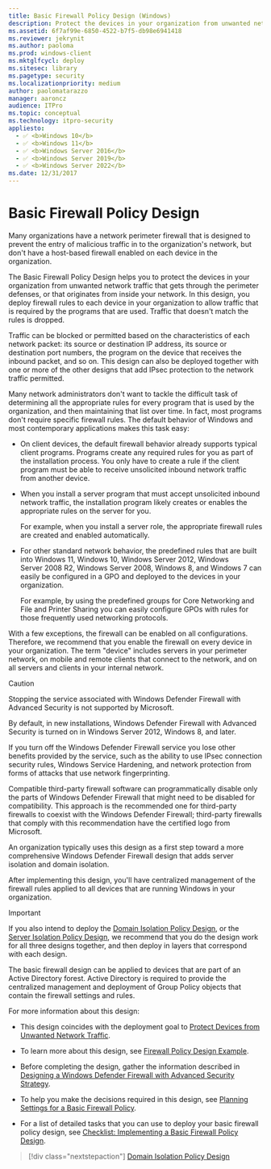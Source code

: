 ```yaml
---
title: Basic Firewall Policy Design (Windows)
description: Protect the devices in your organization from unwanted network traffic that gets through the perimeter defenses by using basic firewall policy design.
ms.assetid: 6f7af99e-6850-4522-b7f5-db98e6941418
ms.reviewer: jekrynit
ms.author: paoloma
ms.prod: windows-client
ms.mktglfcycl: deploy
ms.sitesec: library
ms.pagetype: security
ms.localizationpriority: medium
author: paolomatarazzo
manager: aaroncz
audience: ITPro
ms.topic: conceptual
ms.technology: itpro-security
appliesto: 
  - ✅ <b>Windows 10</b>
  - ✅ <b>Windows 11</b>
  - ✅ <b>Windows Server 2016</b>
  - ✅ <b>Windows Server 2019</b>
  - ✅ <b>Windows Server 2022</b>
ms.date: 12/31/2017
---
```


# Basic Firewall Policy Design


Many organizations have a network perimeter firewall that is designed to prevent the entry of malicious traffic in to the organization's network, but don't have a host-based firewall enabled on each device in the organization.

The Basic Firewall Policy Design helps you to protect the devices in your organization from unwanted network traffic that gets through the perimeter defenses, or that originates from inside your network. In this design, you deploy firewall rules to each device in your organization to allow traffic that is required by the programs that are used. Traffic that doesn't match the rules is dropped.

Traffic can be blocked or permitted based on the characteristics of each network packet: its source or destination IP address, its source or destination port numbers, the program on the device that receives the inbound packet, and so on. This design can also be deployed together with one or more of the other designs that add IPsec protection to the network traffic permitted.

Many network administrators don't want to tackle the difficult task of determining all the appropriate rules for every program that is used by the organization, and then maintaining that list over time. In fact, most programs don't require specific firewall rules. The default behavior of Windows and most contemporary applications makes this task easy:

- On client devices, the default firewall behavior already supports typical client programs. Programs create any required rules for you as part of the installation process. You only have to create a rule if the client program must be able to receive unsolicited inbound network traffic from another device.

- When you install a server program that must accept unsolicited inbound network traffic, the installation program likely creates or enables the appropriate rules on the server for you.

  For example, when you install a server role, the appropriate firewall rules are created and enabled automatically.

- For other standard network behavior, the predefined rules that are built into Windows 11, Windows 10, Windows Server 2012, Windows Server 2008 R2, Windows Server 2008, Windows 8, and Windows 7 can easily be configured in a GPO and deployed to the devices in your organization.

  For example, by using the predefined groups for Core Networking and File and Printer Sharing you can easily configure GPOs with rules for those frequently used networking protocols.

With a few exceptions, the firewall can be enabled on all configurations. Therefore, we recommend that you enable the firewall on every device in your organization. The term "device" includes servers in your perimeter network, on mobile and remote clients that connect to the network, and on all servers and clients in your internal network.

> [!CAUTION]
> Stopping the service associated with Windows Defender Firewall with Advanced Security is not supported by Microsoft.

By default, in new installations, Windows Defender Firewall with Advanced Security is turned on in Windows Server 2012, Windows 8, and later.

If you turn off the Windows Defender Firewall service you lose other benefits provided by the service, such as the ability to use IPsec connection security rules, Windows Service Hardening, and network protection from forms of attacks that use network fingerprinting.

Compatible third-party firewall software can programmatically disable only the parts of Windows Defender Firewall that might need to be disabled for compatibility. This approach is the recommended one for third-party firewalls to coexist with the Windows Defender Firewall; third-party firewalls that comply with this recommendation have the certified logo from Microsoft.

An organization typically uses this design as a first step toward a more comprehensive Windows Defender Firewall design that adds server isolation and domain isolation.

After implementing this design, you'll have centralized management of the firewall rules applied to all devices that are running Windows in your organization.

> [!IMPORTANT] 
> If you also intend to deploy the [Domain Isolation Policy Design](domain-isolation-policy-design.md), or the [Server Isolation Policy Design](server-isolation-policy-design.md), we recommend that you do the design work for all three designs together, and then deploy in layers that correspond with each design.

The basic firewall design can be applied to devices that are part of an Active Directory forest. Active Directory is required to provide the centralized management and deployment of Group Policy objects that contain the firewall settings and rules.

For more information about this design:

- This design coincides with the deployment goal to [Protect Devices from Unwanted Network Traffic](protect-devices-from-unwanted-network-traffic.md).

- To learn more about this design, see [Firewall Policy Design Example](firewall-policy-design-example.md).

- Before completing the design, gather the information described in [Designing a Windows Defender Firewall with Advanced Security Strategy](designing-a-windows-firewall-with-advanced-security-strategy.md).

- To help you make the decisions required in this design, see [Planning Settings for a Basic Firewall Policy](planning-settings-for-a-basic-firewall-policy.md).

- For a list of detailed tasks that you can use to deploy your basic firewall policy design, see [Checklist: Implementing a Basic Firewall Policy Design](checklist-implementing-a-basic-firewall-policy-design.md).

> [!div class="nextstepaction"]
> [Domain Isolation Policy Design](domain-isolation-policy-design.md)

